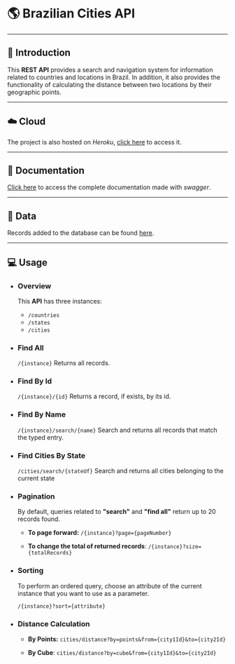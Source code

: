# :earth_americas: Brazilian Cities API
- - -
## :book: Introduction
This **REST API** provides a search and navigation system for information related to countries and locations in Brazil. In addition, it also provides the functionality of calculating the distance between two locations by their geographic points.
- - -
## :cloud: Cloud

The project is also hosted on *Heroku*, [click here](https://cities-system-api.herokuapp.com/cities) to access it.
- - -
## :green_book: Documentation

[Click here](https://cities-system-api.herokuapp.com/swagger-ui.html) to access the complete documentation made with *swagger*.

---
## :paperclip: Data

Records added to the database can be found [here](https://github.com/chinnonsantos/sql-paises-estados-cidades/tree/master/PostgreSQL).
- - -
## :computer: Usage

- ### **Overview**
  This **API** has three instances:
  - ```/countries```
  - ```/states```
  - ```/cities```

- ### **Find All**
    ```/{instance}```
    Returns all records.

- ### **Find By Id**
    ```/{instance}/{id}```
    Returns a record, if exists, by its id.

- ### **Find By Name**
  ```/{instance}/search/{name}```
    Search and returns all records that match the typed entry.

- ### **Find Cities By State**
  ```/cities/search/{stateUf}```
    Search and returns all cities belonging to the current state

- ### **Pagination**
  By default, queries related to **"search"** and **"find all"** return up to 20 records found.
  
  - **To page forward:**
  ```/{instance}?page={pageNumber}```
  
  - **To change the total of returned records**:
  ```/{instance}?size={totalRecords}```

- ### **Sorting**
  To perform an ordered query, choose an attribute of the current instance that you want to use as a parameter.
  
  ```/{instance}?sort={attribute}```

- ### **Distance Calculation**

  - **By Points:**
  ```cities/distance?by=points&from={city1Id}&to={city2Id}```
  
  - **By Cube**: 
  ```cities/distance?by=cube&from={city1Id}&to={city2Id}```
